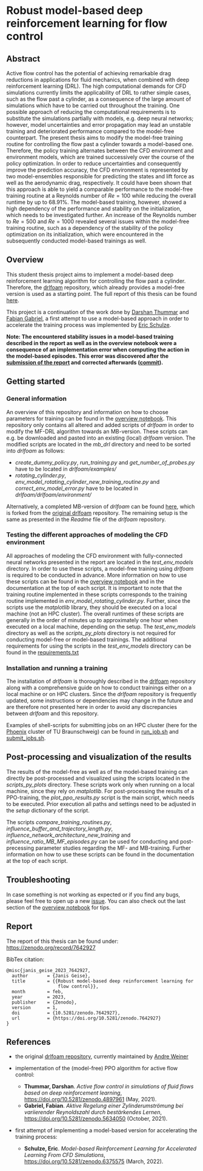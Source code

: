 # Robust model-based deep reinforcement learning for flow control
## Abstract
Active flow control has the potential of achieving remarkable drag reductions in applications for fluid mechanics, when 
combined with deep reinforcement learning (DRL). The high computational demands for CFD simulations currently limits the 
applicability of DRL to rather simple cases, such as the flow past a cylinder, as a consequence of the large amount of simulations 
which have to be carried out throughout the training. One possible approach of reducing the computational requirements is 
to substitute the simulations partially with models, e.g. deep neural networks; however, model uncertainties and error 
propagation may lead an unstable training and deteriorated performance compared to the model-free counterpart. The present 
thesis aims to modify the model-free training routine for controlling the flow past a cylinder towards a model-based one. 
Therefore, the policy training alternates between the CFD environment and environment models, which are trained successively 
over the course of the policy optimization. In order to reduce uncertainties and consequently improve the prediction accuracy, 
the CFD environment is represented by two model-ensembles responsible for predicting the states and lift force as well as 
the aerodynamic drag, respectively. It could have been shown that this approach is able to yield a comparable performance 
to the model-free training routine at a Reynolds number of $Re = 100$ while reducing the overall runtime by up to $68.91\%$. 
The model-based training, however, showed a high dependency of the performance and stability on the initialization, which 
needs to be investigated further. An increase of the Reynolds number to $Re = 500$ and $Re = 1000$ revealed several issues 
within the model-free training routine, such as a dependency of the stability of the policy optimization on its initialization, 
which were encountered in the subsequently conducted model-based trainings as well.

## Overview
This student thesis project aims to implement a model-based deep reinforcement learning algorithm for controlling the
flow past a cylinder. Therefore, the [drlfoam](https://github.com/OFDataCommittee/drlfoam) repository, which already 
provides a model-free version is used as a starting point. The full report of this thesis can be found [here](...).

This project is a continuation of the work done by [Darshan Thummar](https://github.com/darshan315/flow_past_cylinder_by_DRL) and
[Fabian Gabriel](https://github.com/FabianGabriel/Active_flow_control_past_cylinder_using_DRL), a first attempt to use a model-based
approach in order to accelerate the training process was implemented by [Eric Schulze](https://github.com/ErikSchulze1796/Active_flow_control_past_cylinder_using_DRL).

**Note: The encountered stability issues in a model-based training described in the report as well as in the overview
notebook were a consequence of an implementation error when computing the action in the model-based episodes. This error
was discovered after the [submission of the report](https://github.com/JanisGeise/robust_MB_DRL_for_flow_control/tree/submission) and corrected afterwards ([commit](https://github.com/JanisGeise/robust_MB_DRL_for_flow_control/commit/b0e3b8c8322a72aec1a7314aa8b93f7369e4f67f)).**

## Getting started
### General information
An overview of this repository and information on how to choose parameters for training can be found in the
[overview notebook](https://github.com/JanisGeise/robust_MB_DRL_for_flow_control/blob/main/overview.ipynb). This 
repository only contains all altered and added scripts of *drlfoam* in order to modify the MF-DRL algorithm towards an
MB-version. These scripts can e.g. be downloaded and pasted into an existing (local) *drlfoam* version. The modified scripts are 
located in the *mb_drl* directory and need to be sorted into *drlfoam* as follows:

- *create_dummy_policy.py*, *run_training.py* and *get_number_of_probes.py* have to be located in *drlfoam/examples/*
- *rotating_cylinder.py*, *env_model_rotating_cylinder_new_training_routine.py* and *correct_env_model_error.py* have to
  be located in *drlfoam/drlfoam/environment/*

Alternatively, a completed MB-version of *drlfoam* can be found [here](https://github.com/JanisGeise/drlfoam/tree/mb_drl), which is forked from the
[original drlfoam](https://github.com/OFDataCommittee/drlfoam) repository. The remaining setup is the same as presented in the
*Readme* file of the *drlfoam* repository.

### Testing the different approaches of modeling the CFD environment
All approaches of modeling the CFD environment with fully-connected neural networks presented in the report are located in the *test_env_models* directory.
In order to use these scripts, a model-free training using *drlfoam* is required to be conducted in advance. More information on how to use these scripts can
be found in the [overview notebook](https://github.com/JanisGeise/robust_MB_DRL_for_flow_control/blob/main/overview.ipynb) and in the documentation at the top of each script.
It is important to note that the training routine implemented in these scripts corresponds to the training routine implemented in
*env_model_rotating_cylinder.py*. Further, since the scripts use the *matplotlib* library, they should be executed on a local machine (not an HPC cluster).
The overall runtimes of these scripts are generally in the order of minutes up to approximately one hour when executed on a local machine, depending on the setup.
The *test_env_models* directory as well as the *scripts_py_plots* directory is not required for conducting model-free or model-based trainings.
The additional requirements for using the scripts in the *test_env_models* directory can be found in the [requirements.txt](https://github.com/JanisGeise/robust_MB_DRL_for_flow_control/blob/main/requirements.txt)

### Installation and running a training
The installation of *drlfoam* is thoroughly described in the [drlfoam](https://github.com/OFDataCommittee/drlfoam)
repository along with a comprehensive guide on how to conduct trainings either on a local machine or on HPC clusters.
Since the *drlfoam* repository is frequently updated, some instructions or dependencies may change in the future and are therefore
not presented here in order to avoid any discrepancies between *drlfoam* and this repository.

Examples of shell-scripts for submitting jobs on an HPC cluster (here for the [Phoenix](https://www.tu-braunschweig.de/it/dienste/21/phoenix)
cluster of TU Braunschweig) can be found in [run_job.sh](https://github.com/JanisGeise/robust_MB_DRL_for_flow_control/blob/main/run_job.sh)
and [submit_jobs.sh](https://github.com/JanisGeise/robust_MB_DRL_for_flow_control/blob/main/submit_jobs.sh).

## Post-processing and visualization of the results
The results of the model-free as well as of the model-based training can directly be post-processed and visualized using 
the scripts located in the *scripts_py_plots* directory. These scripts work only when running on a local machine, since
they rely on *matplotlib*. For post-processing the results of a PPO-training, the *plot_ppo_results.py* script is the main
script, which needs to be executed. Prior execution all paths and settings need to be adjusted in the *setup* dictionary
of the script.

The scripts *compare_training_routines.py*, *influence_buffer_and_trajectory_length.py*, 
*influence_network_architecture_new_training* and *influence_ratio_MB_MF_episodes.py* can be used for conducting and post-precessing
parameter studies regarding the MF- and MB-training. Further information on how to use these scripts can be found in the documentation
at the top of each script.


## Troubleshooting
In case something is not working as expected or if you find any bugs, please feel free to open up a new
[issue](https://github.com/JanisGeise/robust_MB_DRL_for_flow_control/issues). You can also check out the last section of the 
[overview notebook](https://github.com/JanisGeise/robust_MB_DRL_for_flow_control/blob/main/overview.ipynb) for tips.

## Report
The report of this thesis can be found under: https://zenodo.org/record/7642927

BibTex citation:
```
@misc{janis_geise_2023_7642927,
  author       = {Janis Geise},
  title        = {{Robust model-based deep reinforcement learning for 
                   flow control}},
  month        = feb,
  year         = 2023,
  publisher    = {Zenodo},
  version      = 1,
  doi          = {10.5281/zenodo.7642927},
  url          = {https://doi.org/10.5281/zenodo.7642927}
}
```

## References
- the original [drlfoam repository](https://github.com/OFDataCommittee/drlfoam), currently maintained by
  [Andre Weiner](https://github.com/AndreWeiner)
- implementation of the (model-free) PPO algorithm for active flow control:
  * **Thummar, Darshan**. *Active flow control in simulations of fluid flows based on deep reinforcement learning*,
  https://doi.org/10.5281/zenodo.4897961 (May, 2021).
  * **Gabriel, Fabian**. *Aktive Regelung einer Zylinderumströmung bei variierender Reynoldszahl durch bestärkendes Lernen*,
  https://doi.org/10.5281/zenodo.5634050 (October, 2021).

- first attempt of implementing a model-based version for accelerating the training process:
  * **Schulze, Eric**. *Model-based Reinforcement Learning for Accelerated Learning From CFD Simulations*,
  https://doi.org/10.5281/zenodo.6375575 (March, 2022).
